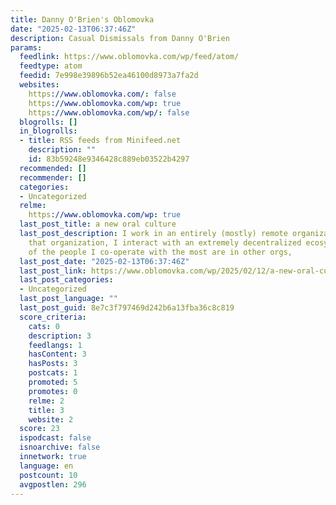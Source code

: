 ```yaml
---
title: Danny O'Brien's Oblomovka
date: "2025-02-13T06:37:46Z"
description: Casual Dismissals from Danny O'Brien
params:
  feedlink: https://www.oblomovka.com/wp/feed/atom/
  feedtype: atom
  feedid: 7e998e39896b52ea46100d8973a7fa2d
  websites:
    https://www.oblomovka.com/: false
    https://www.oblomovka.com/wp: true
    https://www.oblomovka.com/wp/: false
  blogrolls: []
  in_blogrolls:
  - title: RSS feeds from Minifeed.net
    description: ""
    id: 83b59248e9346428c889eb03522b4297
  recommended: []
  recommender: []
  categories:
  - Uncategorized
  relme:
    https://www.oblomovka.com/wp: true
  last_post_title: a new oral culture
  last_post_description: I work in an entirely (mostly) remote organization. Inside
    that organization, I interact with an extremely decentralized ecosystem. Some
    of the people I co-operate with the most are in other orgs,
  last_post_date: "2025-02-13T06:37:46Z"
  last_post_link: https://www.oblomovka.com/wp/2025/02/12/a-new-oral-culture/
  last_post_categories:
  - Uncategorized
  last_post_language: ""
  last_post_guid: 8e7c3f797469d242b6a13fba36c8c819
  score_criteria:
    cats: 0
    description: 3
    feedlangs: 1
    hasContent: 3
    hasPosts: 3
    postcats: 1
    promoted: 5
    promotes: 0
    relme: 2
    title: 3
    website: 2
  score: 23
  ispodcast: false
  isnoarchive: false
  innetwork: true
  language: en
  postcount: 10
  avgpostlen: 296
---
```

